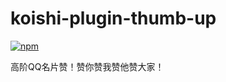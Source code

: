 # koishi-plugin-thumb-up

[![npm](https://img.shields.io/npm/v/koishi-plugin-thumb-up?style=flat-square)](https://www.npmjs.com/package/koishi-plugin-thumb-up)

高阶QQ名片赞！赞你赞我赞他赞大家！
